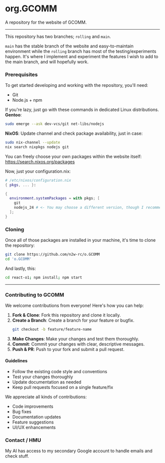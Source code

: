 # org.GCOMM
A repository for the website of GCOMM.

---

This repository has two branches; `rolling` and `main`.

`main` has the stable branch of the website and easy-to-maintain environment while the `rolling` branch has most of the testing/experiments happen. It's where I implement and experiment the features I wish to add to the main branch, and will hopefully work.

### Prerequisites
To get started developing and working with the repository, you'll need:
- Git
- Node.js + npm

If you're lazy, just go with these commands in dedicated Linux distributions.
**Gentoo**:
```bash
sudo emerge --ask dev-vcs/git net-libs/nodejs
```

**NixOS**:
Update channel and check package availability, just in case:
```bash
sudo nix-channel --update
nix search nixpkgs nodejs git
```
You can freely choose your own packages within the website itself: https://search.nixos.org/packages

Now, just your configuration.nix:
```nix
# /etc/nixos/configuration.nix
{ pkgs, ... }:

{
  environment.systemPackages = with pkgs; [
    git
    nodejs_24 # <- You may choose a different version, though I recommend this.
  ];
}
```
### Cloning
Once all of those packages are installed in your machine, it's time to clone the repository:
```bash
git clone https://github.com/n2w-rc/o.GCOMM
cd 'o.GCOMM'
```

And lastly, this:
```bash
cd react-o1; npm install; npm start
```



---
### Contributing to GCOMM
We welcome contributions from everyone! Here's how you can help:

1. **Fork & Clone**: Fork this repository and clone it locally.
2. **Create a Branch**: Create a branch for your feature or bugfix.
   ```bash
   git checkout -b feature/feature-name
   ```
3. **Make Changes**: Make your changes and test them thoroughly.
4. **Commit**: Commit your changes with clear, descriptive messages.
5. **Push & PR**: Push to your fork and submit a pull request.

#### Guidelines
- Follow the existing code style and conventions
- Test your changes thoroughly
- Update documentation as needed
- Keep pull requests focused on a single feature/fix

We appreciate all kinds of contributions:
- Code improvements
- Bug fixes
- Documentation updates
- Feature suggestions
- UI/UX enhancements

### Contact / HMU
My AI has access to my secondary Google account to handle emails and check stuff.